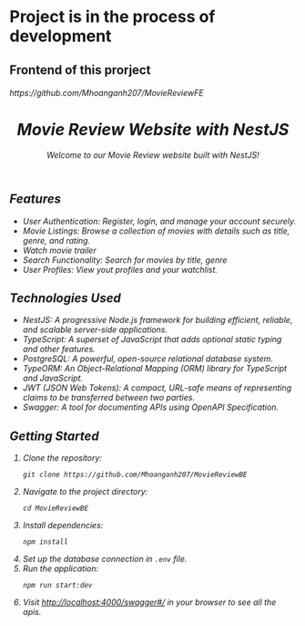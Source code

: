 


  <!--[![Backers on Open Collective](https://opencollective.com/nest/backers/badge.svg)](https://opencollective.com/nest#backer)
  [![Sponsors on Open Collective](https://opencollective.com/nest/sponsors/badge.svg)](https://opencollective.com/nest#sponsor)-->


<h1>Project is in the process of development</h1>

## Frontend of this prorject 

<h6>https://github.com/Mhoanganh207/MovieReviewFE<h6>

<header>
        <h1>Movie Review Website with NestJS</h1>
        <p>Welcome to our Movie Review website built with NestJS!</p>
    </header>
    <section>
        <h2>Features</h2>
        <ul>
            <li>User Authentication: Register, login, and manage your account securely.</li>
            <li>Movie Listings: Browse a collection of movies with details such as title, genre, and rating.</li>
            <li>Watch movie trailer </li>
            <li>Search Functionality: Search for movies by title, genre</li>
            <li>User Profiles: View yout profiles and your watchlist.</li>
        </ul>
    </section>
    <section>
        <h2>Technologies Used</h2>
        <ul>
            <li>NestJS: A progressive Node.js framework for building efficient, reliable, and scalable server-side applications.</li>
            <li>TypeScript: A superset of JavaScript that adds optional static typing and other features.</li>
            <li>PostgreSQL: A powerful, open-source relational database system.</li>
            <li>TypeORM: An Object-Relational Mapping (ORM) library for TypeScript and JavaScript.</li>
            <li>JWT (JSON Web Tokens): A compact, URL-safe means of representing claims to be transferred between two parties.</li>
            <li>Swagger: A tool for documenting APIs using OpenAPI Specification.</li>
        </ul>
    </section>
    <section>
        <h2>Getting Started</h2>
        <ol>
            <li>Clone the repository:</li>
            <pre><code>git clone https://github.com/Mhoanganh207/MovieReviewBE</code></pre>
            <li>Navigate to the project directory:</li>
            <pre><code>cd MovieReviewBE</code></pre>
            <li>Install dependencies:</li>
            <pre><code>npm install</code></pre>
            <li>Set up the database connection in <code>.env</code> file.</li>
            <li>Run the application:</li>
            <pre><code>npm run start:dev</code></pre>
            <li>Visit <a href="http://localhost:4000/swagger#/">http://localhost:4000/swagger#/</a> in your browser to see all the apis.</li>
        </ol>
    </section>
